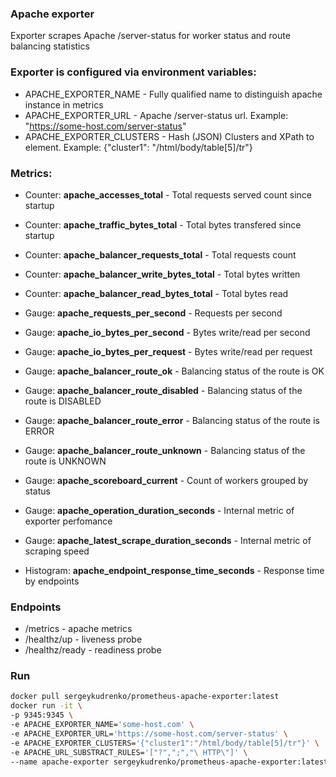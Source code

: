 ### Apache exporter 
Exporter scrapes Apache /server-status for worker status and route balancing statistics
 
### Exporter is configured via environment variables:
* APACHE_EXPORTER_NAME - Fully qualified name to distinguish apache instance in metrics
* APACHE_EXPORTER_URL - Apache /server-status url. Example: "https://some-host.com/server-status"
* APACHE_EXPORTER_CLUSTERS - Hash (JSON) Clusters and XPath to <TR> element. Example: {"cluster1": "/html/body/table[5]/tr"}

### Metrics:
* Counter: **apache_accesses_total** - Total requests served count since startup
* Counter: **apache_traffic_bytes_total** - Total bytes transfered since startup
* Counter: **apache_balancer_requests_total** - Total requests count
* Counter: **apache_balancer_write_bytes_total**  - Total bytes written
* Counter: **apache_balancer_read_bytes_total**  - Total bytes read

* Gauge: **apache_requests_per_second** - Requests per second
* Gauge: **apache_io_bytes_per_second** - Bytes write/read per second
* Gauge: **apache_io_bytes_per_request** - Bytes write/read  per request
* Gauge: **apache_balancer_route_ok**  - Balancing status of the route is OK
* Gauge: **apache_balancer_route_disabled** - Balancing status of the route is DISABLED
* Gauge: **apache_balancer_route_error** - Balancing status of the route is ERROR
* Gauge: **apache_balancer_route_unknown** - Balancing status of the route is UNKNOWN
* Gauge: **apache_scoreboard_current** - Count of workers grouped by status
* Gauge: **apache_operation_duration_seconds** - Internal metric of exporter perfomance
* Gauge: **apache_latest_scrape_duration_seconds** - Internal metric of scraping speed

* Histogram: **apache_endpoint_response_time_seconds** - Response time by endpoints

### Endpoints
* /metrics - apache metrics
* /healthz/up - liveness probe
* /healthz/ready - readiness probe

### Run
```bash
docker pull sergeykudrenko/prometheus-apache-exporter:latest
docker run -it \
-p 9345:9345 \
-e APACHE_EXPORTER_NAME='some-host.com' \
-e APACHE_EXPORTER_URL='https://some-host.com/server-status' \
-e APACHE_EXPORTER_CLUSTERS='{"cluster1":"/html/body/table[5]/tr"}' \
-e APACHE_URL_SUBSTRACT_RULES='["?",";","\ HTTP\"]' \
--name apache-exporter sergeykudrenko/prometheus-apache-exporter:latest
```
